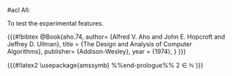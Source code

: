 #acl All:

To test the experimental features.

{{{#!bibtex
@Book{aho.74,
  author= {Alfred V. Aho and John E. Hopcroft and Jeffrey D. Ullman},
  title = {The Design and Analysis of Computer Algorithms},
  publisher= {Addison-Wesley},
  year  = {1974},
}
}}}

{{{#!latex2
\usepackage{amssymb}
%%end-prologue%%
$2\in\mathbb{N}$
}}}
